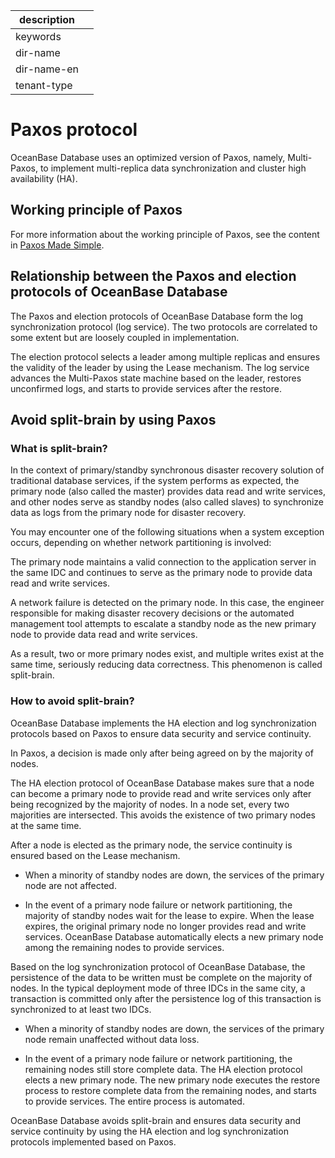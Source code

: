 |description||
|---|---|
|keywords||
|dir-name||
|dir-name-en||
|tenant-type||

# Paxos protocol

OceanBase Database uses an optimized version of Paxos, namely, Multi-Paxos, to implement multi-replica data synchronization and cluster high availability (HA).

## Working principle of Paxos

For more information about the working principle of Paxos, see the content in [Paxos Made Simple](https://www.microsoft.com/en-us/research/uploads/prod/2016/12/paxos-simple-Copy.pdf).

## Relationship between the Paxos and election protocols of OceanBase Database

The Paxos and election protocols of OceanBase Database form the log synchronization protocol (log service). The two protocols are correlated to some extent but are loosely coupled in implementation.

The election protocol selects a leader among multiple replicas and ensures the validity of the leader by using the Lease mechanism. The log service advances the Multi-Paxos state machine based on the leader, restores unconfirmed logs, and starts to provide services after the restore.

## Avoid split-brain by using Paxos

### What is split-brain?

In the context of primary/standby synchronous disaster recovery solution of traditional database services, if the system performs as expected, the primary node (also called the master) provides data read and write services, and other nodes serve as standby nodes (also called slaves) to synchronize data as logs from the primary node for disaster recovery.

You may encounter one of the following situations when a system exception occurs, depending on whether network partitioning is involved:

The primary node maintains a valid connection to the application server in the same IDC and continues to serve as the primary node to provide data read and write services.

A network failure is detected on the primary node. In this case, the engineer responsible for making disaster recovery decisions or the automated management tool attempts to escalate a standby node as the new primary node to provide data read and write services.

As a result, two or more primary nodes exist, and multiple writes exist at the same time, seriously reducing data correctness. This phenomenon is called split-brain.

### How to avoid split-brain?

OceanBase Database implements the HA election and log synchronization protocols based on Paxos to ensure data security and service continuity.

In Paxos, a decision is made only after being agreed on by the majority of nodes.

The HA election protocol of OceanBase Database makes sure that a node can become a primary node to provide read and write services only after being recognized by the majority of nodes. In a node set, every two majorities are intersected. This avoids the existence of two primary nodes at the same time.

After a node is elected as the primary node, the service continuity is ensured based on the Lease mechanism.

* When a minority of standby nodes are down, the services of the primary node are not affected.

* In the event of a primary node failure or network partitioning, the majority of standby nodes wait for the lease to expire. When the lease expires, the original primary node no longer provides read and write services. OceanBase Database automatically elects a new primary node among the remaining nodes to provide services.

Based on the log synchronization protocol of OceanBase Database, the persistence of the data to be written must be complete on the majority of nodes. In the typical deployment mode of three IDCs in the same city, a transaction is committed only after the persistence log of this transaction is synchronized to at least two IDCs.

* When a minority of standby nodes are down, the services of the primary node remain unaffected without data loss.

* In the event of a primary node failure or network partitioning, the remaining nodes still store complete data. The HA election protocol elects a new primary node. The new primary node executes the restore process to restore complete data from the remaining nodes, and starts to provide services. The entire process is automated.

OceanBase Database avoids split-brain and ensures data security and service continuity by using the HA election and log synchronization protocols implemented based on Paxos.
